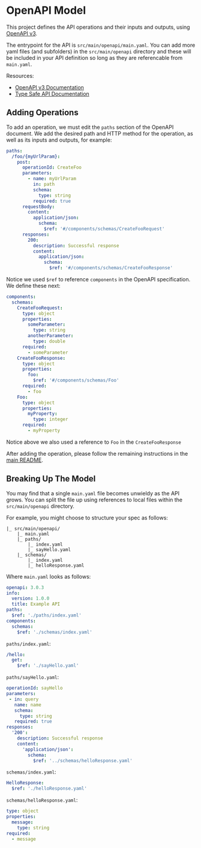 # OpenAPI Model

This project defines the API operations and their inputs and outputs, using [OpenAPI v3](https://swagger.io/specification/v3/).

The entrypoint for the API is `src/main/openapi/main.yaml`. You can add more yaml files (and subfolders) in the `src/main/openapi` directory and these will be included in your API definition so long as they are referencable from `main.yaml`.

Resources:
 - [OpenAPI v3 Documentation](https://swagger.io/specification/v3/)
 - [Type Safe API Documentation](https://aws.github.io/aws-pdk/developer_guides/type-safe-api/index.html)

## Adding Operations

To add an operation, we must edit the `paths` section of the OpenAPI document. We add the desired path and HTTP method for the operation, as well as its inputs and outputs, for example:

```yaml
paths:
  /foo/{myUrlParam}:
    post:
      operationId: CreateFoo
      parameters:
        - name: myUrlParam
          in: path
          schema:
            type: string
          required: true
      requestBody:
        content:
          application/json:
            schema:
              $ref: '#/components/schemas/CreateFooRequest'
      responses:
        200:
          description: Successful response
          content:
            application/json:
              schema:
                $ref: '#/components/schemas/CreateFooResponse'
```

Notice we used `$ref` to reference `components` in the OpenAPI specification. We define these next:

```yaml
components:
  schemas:
    CreateFooRequest:
      type: object
      properties:
        someParameter:
          type: string
        anotherParameter:
          type: double
      required:
        - someParameter
    CreateFooResponse:
      type: object
      properties:
        foo:
          $ref: '#/components/schemas/Foo'
      required:
        - foo
    Foo:
      type: object
      properties:
        myProperty:
          type: integer
      required:
        - myProperty
```

Notice above we also used a reference to `Foo` in the `CreateFooResponse`

After adding the operation, please follow the remaining instructions in the [main README](../README.md).

## Breaking Up The Model

You may find that a single `main.yaml` file becomes unwieldy as the API grows. You can split the file up using references to local files within the `src/main/openapi` directory.

For example, you might choose to structure your spec as follows:

```
|_ src/main/openapi/
    |_ main.yaml
    |_ paths/
        |_ index.yaml
        |_ sayHello.yaml
    |_ schemas/
        |_ index.yaml
        |_ helloResponse.yaml
```

Where `main.yaml` looks as follows:

```yaml
openapi: 3.0.3
info:
  version: 1.0.0
  title: Example API
paths:
  $ref: './paths/index.yaml'
components:
  schemas:
    $ref: './schemas/index.yaml'
```

`paths/index.yaml`:

```yaml
/hello:
  get:
    $ref: './sayHello.yaml'
```

`paths/sayHello.yaml`:

```yaml
operationId: sayHello
parameters:
 - in: query
   name: name
   schema:
     type: string
   required: true
responses:
  '200':
    description: Successful response
    content:
      'application/json':
        schema:
          $ref: '../schemas/helloResponse.yaml'
```

`schemas/index.yaml`:

```yaml
HelloResponse:
  $ref: './helloResponse.yaml'
```

`schemas/helloResponse.yaml`:

```yaml
type: object
properties:
  message:
    type: string
required:
  - message
```
